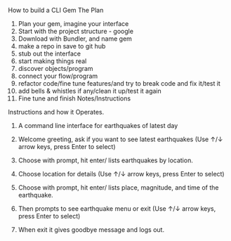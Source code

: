 How to build a CLI Gem
    The Plan

1. Plan your gem, imagine your interface
2. Start with the project structure - google
3. Download with Bundler, and name gem
4. make a repo in save to git hub
5. stub out the interface
6. start making things real
7. discover objects/program
8. connect your flow/program
9. refactor code/fine tune features/and try to break code and fix it/test it  
10. add bells & whistles if any/clean it up/test it again
11. Fine tune and finish Notes/Instructions


Instructions and how it Operates.

1. A command line interface for earthquakes of latest day

2. Welcome greeting, ask if you want to see latest earthquakes (Use ↑/↓ arrow keys, press Enter to select)
3. Choose with prompt, hit enter/ lists earthquakes by location.
4. Choose location for details (Use ↑/↓ arrow keys, press Enter to select)
5. Choose with prompt, hit enter/ lists place, magnitude, and time of the earthquake.
6. Then prompts to see earthquake menu or exit (Use ↑/↓ arrow keys, press Enter to select)
7. When exit it gives goodbye message and logs out.
